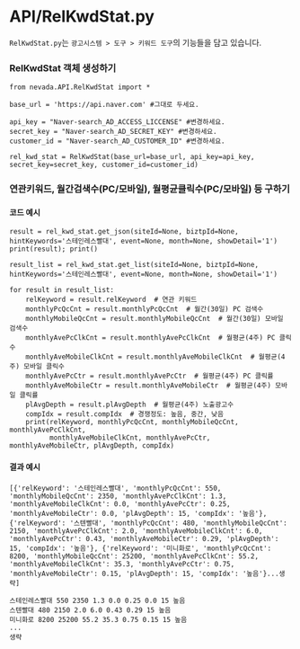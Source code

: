 # API/RelKwdStat.py

`RelKwdStat.py`는 `광고시스템 > 도구 > 키워드 도구`의 기능들을 담고 있습니다. <br>


### RelKwdStat 객체 생성하기
	from nevada.API.RelKwdStat import *
	
	base_url = 'https://api.naver.com' #그대로 두세요.
	    
	api_key = "Naver-search_AD_ACCESS_LICCENSE" #변경하세요.
	secret_key = "Naver-search_AD_SECRET_KEY" #변경하세요.
	customer_id = "Naver-search_AD_CUSTOMER_ID" #변경하세요.
	
	rel_kwd_stat = RelKwdStat(base_url=base_url, api_key=api_key, secret_key=secret_key, customer_id=customer_id)

### 연관키워드, 월간검색수(PC/모바일), 월평균클릭수(PC/모바일) 등 구하기
#### 코드 예시
    result = rel_kwd_stat.get_json(siteId=None, biztpId=None, hintKeywords='스테인레스빨대', event=None, month=None, showDetail='1')
    print(result); print()

    result_list = rel_kwd_stat.get_list(siteId=None, biztpId=None, hintKeywords='스테인레스빨대', event=None, month=None, showDetail='1')

    for result in result_list:
        relKeyword = result.relKeyword  # 연관 키워드
        monthlyPcQcCnt = result.monthlyPcQcCnt  # 월간(30일) PC 검색수
        monthlyMobileQcCnt = result.monthlyMobileQcCnt  # 월간(30일) 모바일 검색수
        monthlyAvePcClkCnt = result.monthlyAvePcClkCnt  # 월평균(4주) PC 클릭수
        monthlyAveMobileClkCnt = result.monthlyAveMobileClkCnt  # 월평균(4주) 모바일 클릭수
        monthlyAvePcCtr = result.monthlyAvePcCtr  # 월평균(4주) PC 클릭률
        monthlyAveMobileCtr = result.monthlyAveMobileCtr  # 월평균(4주) 모바일 클릭률
        plAvgDepth = result.plAvgDepth  # 월평균(4주) 노출광고수
        compIdx = result.compIdx  # 경쟁정도: 높음, 중간, 낮음
        print(relKeyword, monthlyPcQcCnt, monthlyMobileQcCnt, monthlyAvePcClkCnt,
              monthlyAveMobileClkCnt, monthlyAvePcCtr, monthlyAveMobileCtr, plAvgDepth, compIdx)

#### 결과 예시
    [{'relKeyword': '스테인레스빨대', 'monthlyPcQcCnt': 550, 'monthlyMobileQcCnt': 2350, 'monthlyAvePcClkCnt': 1.3, 'monthlyAveMobileClkCnt': 0.0, 'monthlyAvePcCtr': 0.25, 'monthlyAveMobileCtr': 0.0, 'plAvgDepth': 15, 'compIdx': '높음'}, {'relKeyword': '스텐빨대', 'monthlyPcQcCnt': 480, 'monthlyMobileQcCnt': 2150, 'monthlyAvePcClkCnt': 2.0, 'monthlyAveMobileClkCnt': 6.0, 'monthlyAvePcCtr': 0.43, 'monthlyAveMobileCtr': 0.29, 'plAvgDepth': 15, 'compIdx': '높음'}, {'relKeyword': '미니화로', 'monthlyPcQcCnt': 8200, 'monthlyMobileQcCnt': 25200, 'monthlyAvePcClkCnt': 55.2, 'monthlyAveMobileClkCnt': 35.3, 'monthlyAvePcCtr': 0.75, 'monthlyAveMobileCtr': 0.15, 'plAvgDepth': 15, 'compIdx': '높음'}...생략]
    
    스테인레스빨대 550 2350 1.3 0.0 0.25 0.0 15 높음
    스텐빨대 480 2150 2.0 6.0 0.43 0.29 15 높음
    미니화로 8200 25200 55.2 35.3 0.75 0.15 15 높음
    ...
    생략
